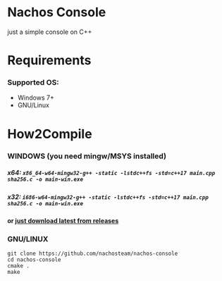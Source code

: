 # Nachos Console
just a simple console on C++

# Requirements
### Supported OS:
- Windows 7+
- GNU/Linux

# How2Compile
### WINDOWS (you need mingw/MSYS installed)
##### x64: ```x86_64-w64-mingw32-g++ -static -lstdc++fs -std=c++17 main.cpp sha256.c -o main-win.exe```
##### x32: ```i686-w64-mingw32-g++ -static -lstdc++fs -std=c++17 main.cpp sha256.c -o main-win.exe```
#### or [just download latest from releases](https://github.com/nachosteam/nachos-console/releases)

### GNU/LINUX
```
git clone https://github.com/nachosteam/nachos-console
cd nachos-console
cmake .
make
```
